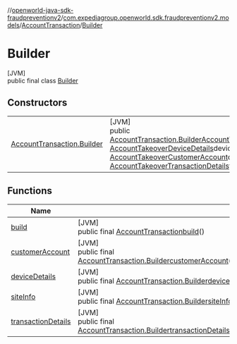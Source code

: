 //[openworld-java-sdk-fraudpreventionv2](../../../../index.md)/[com.expediagroup.openworld.sdk.fraudpreventionv2.models](../../index.md)/[AccountTransaction](../index.md)/[Builder](index.md)

# Builder

[JVM]\
public final class [Builder](index.md)

## Constructors

| | |
|---|---|
| [AccountTransaction.Builder](-account-transaction.-builder.md) | [JVM]<br>public [AccountTransaction.Builder](index.md)[AccountTransaction.Builder](-account-transaction.-builder.md)([AccountTakeoverSiteInfo](../../-account-takeover-site-info/index.md)siteInfo, [AccountTakeoverDeviceDetails](../../-account-takeover-device-details/index.md)deviceDetails, [AccountTakeoverCustomerAccount](../../-account-takeover-customer-account/index.md)customerAccount, [AccountTakeoverTransactionDetails](../../-account-takeover-transaction-details/index.md)transactionDetails) |

## Functions

| Name | Summary |
|---|---|
| [build](build.md) | [JVM]<br>public final [AccountTransaction](../index.md)[build](build.md)() |
| [customerAccount](customer-account.md) | [JVM]<br>public final [AccountTransaction.Builder](index.md)[customerAccount](customer-account.md)([AccountTakeoverCustomerAccount](../../-account-takeover-customer-account/index.md)customerAccount) |
| [deviceDetails](device-details.md) | [JVM]<br>public final [AccountTransaction.Builder](index.md)[deviceDetails](device-details.md)([AccountTakeoverDeviceDetails](../../-account-takeover-device-details/index.md)deviceDetails) |
| [siteInfo](site-info.md) | [JVM]<br>public final [AccountTransaction.Builder](index.md)[siteInfo](site-info.md)([AccountTakeoverSiteInfo](../../-account-takeover-site-info/index.md)siteInfo) |
| [transactionDetails](transaction-details.md) | [JVM]<br>public final [AccountTransaction.Builder](index.md)[transactionDetails](transaction-details.md)([AccountTakeoverTransactionDetails](../../-account-takeover-transaction-details/index.md)transactionDetails) |

